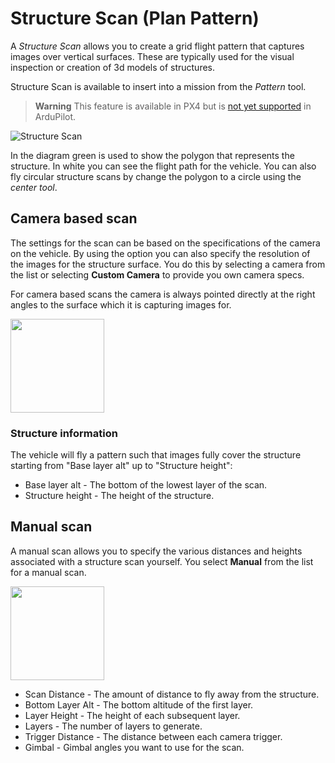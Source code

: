 # Structure Scan (Plan Pattern)

A *Structure Scan* allows you to create a grid flight pattern that captures images over vertical surfaces. 
These are typically used for the visual inspection or creation of 3d models of structures.

Structure Scan is available to insert into a mission from the *Pattern* tool.

> **Warning** This feature is available in PX4 but is [not yet supported](https://github.com/ArduPilot/ardupilot/issues/10820) in ArduPilot. 

![Structure Scan](../../assets/plan/StructureScan.jpg)

In the diagram green is used to show the polygon that represents the structure. 
In white you can see the flight path for the vehicle. 
You can also fly circular structure scans by change the polygon to a circle using the *center tool*.

## Camera based scan

The settings for the scan can be based on the specifications of the camera on the vehicle. 
By using the option you can also specify the resolution of the images for the structure surface. 
You do this by selecting a camera from the list or selecting **Custom Camera** to provide you own camera specs.

For camera based scans the camera is always pointed directly at the right angles to the surface which it is capturing images for.

<img src="../../assets/plan/StructureScanCamera.jpg" style="width: 150px;"/>

### Structure information

The vehicle will fly a pattern such that images fully cover the structure starting from "Base layer alt" up to "Structure height":
* Base layer alt - The bottom of the lowest layer of the scan.
* Structure height - The height of the structure.

## Manual scan

A manual scan allows you to specify the various distances and heights associated with a structure scan yourself. 
You select **Manual** from the list for a manual scan.

<img src="../../assets/plan/StructureScanManual.jpg" style="width: 150px;"/>

* Scan Distance - The amount of distance to fly away from the structure.
* Bottom Layer Alt - The bottom altitude of the first layer.
* Layer Height - The height of each subsequent layer.
* Layers - The number of layers to generate.
* Trigger Distance - The distance between each camera trigger.
* Gimbal - Gimbal angles you want to use for the scan.
